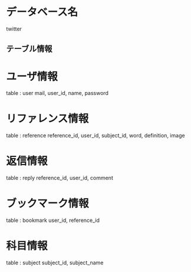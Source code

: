 # データベース名

twitter

## テーブル情報

# ユーザ情報
table : user
mail, user_id, name, password

# リファレンス情報
table : reference
reference_id, user_id, subject_id, word, definition, image

# 返信情報
table : reply
reference_id, user_id, comment

# ブックマーク情報
table : bookmark
user_id, reference_id

# 科目情報
table : subject
subject_id, subject_name